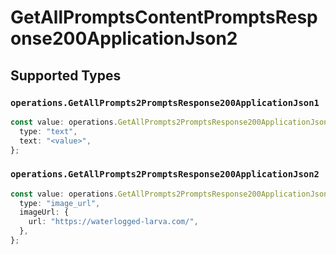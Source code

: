 # GetAllPromptsContentPromptsResponse200ApplicationJson2


## Supported Types

### `operations.GetAllPrompts2PromptsResponse200ApplicationJson1`

```typescript
const value: operations.GetAllPrompts2PromptsResponse200ApplicationJson1 = {
  type: "text",
  text: "<value>",
};
```

### `operations.GetAllPrompts2PromptsResponse200ApplicationJson2`

```typescript
const value: operations.GetAllPrompts2PromptsResponse200ApplicationJson2 = {
  type: "image_url",
  imageUrl: {
    url: "https://waterlogged-larva.com/",
  },
};
```

